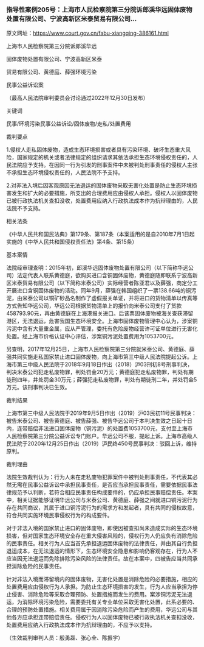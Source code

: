 ### 指导性案例205号：上海市人民检察院第三分院诉郎溪华远固体废物处置有限公司、宁波高新区米泰贸易有限公司...
原文网址：https://www.court.gov.cn/fabu-xiangqing-386161.html

上海市人民检察院第三分院诉郎溪华远

固体废物处置有限公司、宁波高新区米泰

贸易有限公司、黄德庭、薛强环境污染

民事公益诉讼案

（最高人民法院审判委员会讨论通过2022年12月30日发布）

关键词

民事/环境污染民事公益诉讼/固体废物/走私/处置费用

裁判要点

1.侵权人走私固体废物，造成生态环境损害或者具有污染环境、破坏生态重大风险，国家规定的机关或者法律规定的组织请求其依法承担生态环境侵权责任的，人民法院应予支持。在因同一行为引发的刑事案件中未被判处刑事责任的侵权人主张不承担生态环境侵权责任的，人民法院不予支持。

2.对非法入境后因客观原因无法退运的固体废物采取无害化处置是防止生态环境损害发生和扩大的必要措施，所支出的合理费用应由侵权人承担。侵权人以固体废物已被行政执法机关查扣没收，处置费用应纳入行政执法成本作为抗辩理由的，人民法院不予支持。

相关法条

《中华人民共和国民法典》第179条、第187条（本案适用的是自2010年7月1日起实施的《中华人民共和国侵权责任法》第4条、第15条）

基本案情

法院经审理查明：2015年初，郎溪华远固体废物处置有限公司（以下简称华远公司）法定代表人联系黄德庭，欲购买进口含铜固体废物，黄德庭随即联系宁波高新区米泰贸易有限公司（以下简称米泰公司）实际经营者陈亚君以及薛强，商定分工开展进口含铜固体废物的活动。同年9月，薛强在韩国组织了一票138.66吨的铜污泥，由米泰公司以铜矿砂品名制作了虚假报关单证，并将进口的货物清单以传真等方式告知华远公司，华远公司根据货物清单上的报价向米泰公司支付了货款458793.90元，再由黄德庭在上海港报关进口。后该票固体废物被海关查获滞留港区，无法退运，危害我国生态环境安全。上海市固体废物管理中心认为，涉案铜污泥中含有大量重金属，应从严管理，委托有危险废物经营许可证单位进行无害化处置。经上海市价格认证中心评估，涉案铜污泥处置费用为1053700元。

另查明，2017年12月25日，上海市人民检察院第三分院就米泰公司、黄德庭、薛强共同实施走私国家禁止进口固体废物，向上海市第三中级人民法院提起公诉。上海市第三中级人民法院于2018年9月18日作出（2018）沪03刑初8号刑事判决，判决米泰公司犯走私废物罪，判处罚金20万元；黄德庭犯走私废物罪，判处有期徒刑四年，并处罚金30万元；薛强犯走私废物罪，判处有期徒刑二年，并处罚金5万元。该刑事判决已生效。

裁判结果

上海市第三中级人民法院于2019年9月5日作出（2019）沪03民初11号民事判决：被告米泰公司、被告黄德庭、被告薛强、被告华远公司于本判决生效之日起十日内，连带赔偿非法进口固体废物（铜污泥）的处置费1053700元，支付至上海市人民检察院第三分院公益诉讼专门账户。华远公司不服，提起上诉。上海市高级人民法院于2020年12月25日作出（2019）沪民终450号民事判决：驳回上诉，维持原判。

裁判理由

法院生效裁判认为：行为人未在走私废物犯罪案件中被判处刑事责任，不代表其必然无需在民事公益诉讼中承担民事责任，是否应当承担民事责任，需要依据民事法律规范予以判断，若符合相应民事责任构成要件的，仍应承担民事赔偿责任。本案中，相关证据能够证明华远公司与米泰公司、黄德庭、薛强之间就进口铜污泥行为存在共同商议，其属于进口铜污泥行为的需求方和发起者，具有共同的侵权故意，符合共同实施环境民事侵权行为的构成要件。

对于非法入境的国家禁止进口的固体废物，即使因被查扣尚未造成实际的生态环境损害，但对国家生态环境安全存在重大侵害风险的，侵权行为人仍应负有消除危险的民事责任。相关行为人应当首先承担退运固体废物的法律责任，并由其自行负担退运成本，在无法退运的情形下，生态环境安全隐患和影响仍客观存在，行为人不应当因无法退运而免除排除污染风险的法律责任。故在本案中，四被告应当共同承担消除危险的民事责任。

针对非法入境而滞留境内的固体废物，无害化处置是消除危险的必要措施，相应的处置费用应由侵权行为人承担。为防止生态环境损害的发生，行为人应当承担为停止侵害、消除危险等采取合理预防、处置措施而发生的费用。案涉铜污泥无法退运，为消除环境污染危险，需要委托有关专业单位采取无害化处置，此系必要的、合理的预防处置措施。相关费用属于因消除污染危险而产生的费用，华远公司与其他各方应承担连带赔偿责任。侵权行为人以固体废物已被行政执法机关查扣没收，处置费用应纳入行政执法成本作为抗辩理由的，不应予以支持。

（生效裁判审判人员：殷勇磊、张心全、陈振宇）
